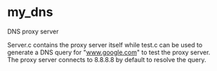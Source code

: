 # my_dns
DNS proxy server

Server.c contains the proxy server itself while test.c can be used to generate a DNS query for "www.google.com" to test the proxy server.  
The proxy server connects to 8.8.8.8 by default to resolve the query.
